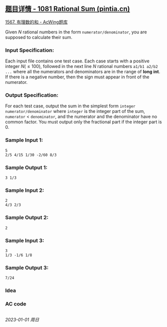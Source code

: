 ## [题目详情 - 1081 Rational Sum (pintia.cn)](https://pintia.cn/problem-sets/994805342720868352/exam/problems/994805386161274880)

[1567. 有理数的和 - AcWing题库](https://www.acwing.com/problem/content/1569/)

Given $N$ rational numbers in the form `numerator/denominator`, you are supposed to calculate their sum.

### Input Specification:

Each input file contains one test case. Each case starts with a positive integer $N ( \leq 100)$, followed in the next line $N$ rational numbers `a1/b1 a2/b2 ...` where all the numerators and denominators are in the range of **long int**. If there is a negative number, then the sign must appear in front of the numerator.

### Output Specification:

For each test case, output the sum in the simplest form `integer numerator/denominator` where `integer` is the integer part of the sum, `numerator` $<$ `denominator`, and the numerator and the denominator have no common factor. You must output only the fractional part if the integer part is 0.

### Sample Input 1:

```in
5
2/5 4/15 1/30 -2/60 8/3
```

### Sample Output 1:

```out
3 1/3
```

### Sample Input 2:

```in
2
4/3 2/3
```

### Sample Output 2:

```out
2
```

### Sample Input 3:

```in
3
1/3 -1/6 1/8
```

### Sample Output 3:

```out
7/24
```

### Idea



### AC code

```cpp
```


*2023-01-01 周日*